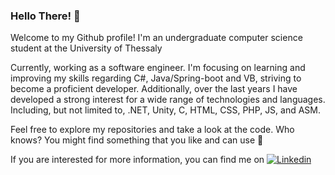### Hello There! 👋

<!--
**GianniosApostolos/GianniosApostolos** is a ✨ _special_ ✨ repository because its `README.md` (this file) appears on your GitHub profile.

Here are some ideas to get you started:

- 🔭 I’m currently working on ...
- 🌱 I’m currently learning ...
- 👯 I’m looking to collaborate on ...
- 🤔 I’m looking for help with ...
- 💬 Ask me about ...
- 📫 How to reach me: ...
- 😄 Pronouns: ...
- ⚡ Fun fact: ...


Undergraduate computer science student of University of Thessaly, Larisa, Greece Interested in: C#, Java, Spring Boot, .NET, Unity, C, HTML, CSS, PHP, JS, ASM


<details>
  <summary>Click me</summary>
  
  ### Heading
  1. Foo
  2. Bar
     * Baz
     * Qux

  ### Some Code
  ```js
  function logSomething(something) {
    console.log('Something', something);
  }
  ```
</details>



-->

Welcome to my Github profile! I'm an undergraduate computer science student at the University of Thessaly

Currently, working as a software engineer. I'm focusing on learning and improving my skills regarding C#, Java/Spring-boot and VB, striving to become a proficient developer. Additionally, over the last years I have developed a strong interest for a wide range of technologies and languages. Including, but not limited to, .NET, Unity, C, HTML, CSS, PHP, JS, and ASM.  

Feel free to explore my repositories and take a look at the code. Who knows? You might find something that you like and can use 🙂

If you are interested for more information, you can find me on [![Linkedin](https://github.com/GianniosApostolos/GianniosApostolos/assets/104420375/817b2dab-037d-48d8-93d6-eb427fe9e76d)](https://www.linkedin.com/in/gianniosapostolos)





